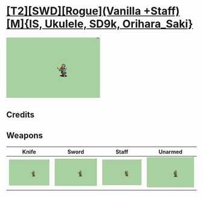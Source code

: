 # [\[T2\]\[SWD\]\[Rogue\]\(Vanilla +Staff\)\[M\]{IS, Ukulele, SD9k, Orihara_Saki}](./)

<img src="./1.%20Knife%20%7BOrihara_Saki%7D/Knife_000.png" alt="[T2][SWD][Rogue](Vanilla +Staff)[M]{IS, Ukulele, SD9k, Orihara_Saki} standing" />

## Credits



## Weapons


|Knife |Sword |Staff |Unarmed |
|  :---: | :---: | :---: | :---: |
| <img alt="Knife animation" src="./1.%20Knife%20%7BOrihara_Saki%7D/Knife.gif" /> | <img alt="Sword animation" src="./1.%20Sword/Sword.gif" /> | <img alt="Staff animation" src="./7.%20Staff%20%7BSD9k,%20Ukelele%7D/Staff.gif" /> | <img alt="Unarmed animation" src="./8.%20Unarmed/Unarmed.gif" /> |
